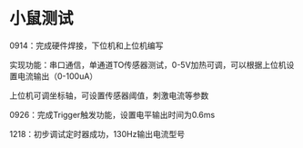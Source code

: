 # 小鼠测试

0914：完成硬件焊接，下位机和上位机编写

实现功能：串口通信，单通道TO传感器测试，0-5V加热可调，可以根据上位机设置电流输出（0-100uA）

上位机可调坐标轴，可设置传感器阈值，刺激电流等参数

0926：完成Trigger触发功能，设置电平输出时间为0.6ms

1218：初步调试定时器成功，130Hz输出电流型号